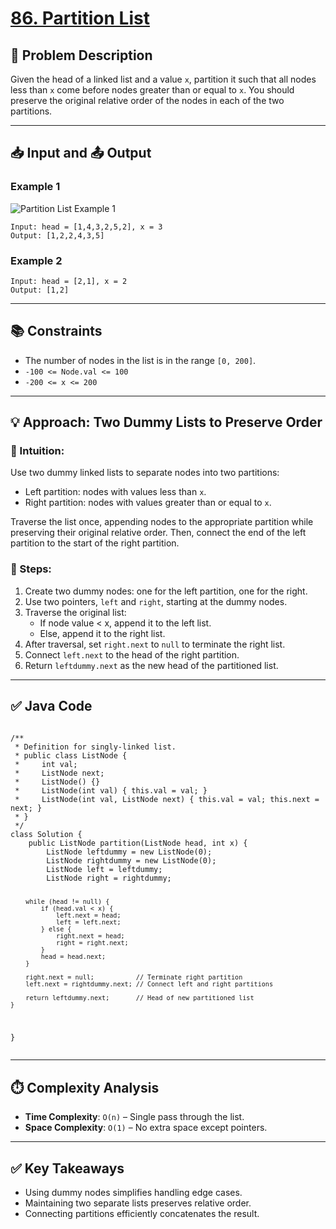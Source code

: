 

<h1><a href="https://leetcode.com/problems/partition-list">86. Partition List</a></h1>

<h2>📝 Problem Description</h2>
<p>Given the head of a linked list and a value <code>x</code>, partition it such that all nodes less than <code>x</code> come before nodes greater than or equal to <code>x</code>. You should preserve the original relative order of the nodes in each of the two partitions.</p>

<hr>

<h2>📥 Input and 📤 Output</h2>

<h3>Example 1</h3>
<img src="https://assets.leetcode.com/uploads/2021/01/04/partition.jpg" alt="Partition List Example 1">
<pre><code>Input: head = [1,4,3,2,5,2], x = 3
Output: [1,2,2,4,3,5]
</code></pre>

<h3>Example 2</h3>
<pre><code>Input: head = [2,1], x = 2
Output: [1,2]
</code></pre>

<hr>

<h2>📚 Constraints</h2>
<ul>
  <li>The number of nodes in the list is in the range <code>[0, 200]</code>.</li>
  <li><code>-100 &lt;= Node.val &lt;= 100</code></li>
  <li><code>-200 &lt;= x &lt;= 200</code></li>
</ul>

<hr>

<h2>💡 Approach: Two Dummy Lists to Preserve Order</h2>

<h3>🔄 Intuition:</h3>
<p>Use two dummy linked lists to separate nodes into two partitions:</p>
<ul>
  <li>Left partition: nodes with values less than <code>x</code>.</li>
  <li>Right partition: nodes with values greater than or equal to <code>x</code>.</li>
</ul>
<p>Traverse the list once, appending nodes to the appropriate partition while preserving their original relative order. Then, connect the end of the left partition to the start of the right partition.</p>

<h3>🧱 Steps:</h3>
<ol>
  <li>Create two dummy nodes: one for the left partition, one for the right.</li>
  <li>Use two pointers, <code>left</code> and <code>right</code>, starting at the dummy nodes.</li>
  <li>Traverse the original list:
    <ul>
      <li>If node value &lt; x, append it to the left list.</li>
      <li>Else, append it to the right list.</li>
    </ul>
  </li>
  <li>After traversal, set <code>right.next</code> to <code>null</code> to terminate the right list.</li>
  <li>Connect <code>left.next</code> to the head of the right partition.</li>
  <li>Return <code>leftdummy.next</code> as the new head of the partitioned list.</li>
</ol>

<hr>

<h2>✅ Java Code</h2>
<pre><code>
/**
 * Definition for singly-linked list.
 * public class ListNode {
 *     int val;
 *     ListNode next;
 *     ListNode() {}
 *     ListNode(int val) { this.val = val; }
 *     ListNode(int val, ListNode next) { this.val = val; this.next = next; }
 * }
 */
class Solution {
    public ListNode partition(ListNode head, int x) {
        ListNode leftdummy = new ListNode(0);
        ListNode rightdummy = new ListNode(0);
        ListNode left = leftdummy;
        ListNode right = rightdummy;

        while (head != null) {
            if (head.val < x) {
                left.next = head;
                left = left.next;
            } else {
                right.next = head;
                right = right.next;
            }
            head = head.next;
        }

        right.next = null;           // Terminate right partition
        left.next = rightdummy.next; // Connect left and right partitions

        return leftdummy.next;       // Head of new partitioned list
    }
}
</code></pre>

<hr>

<h2>⏱️ Complexity Analysis</h2>
<ul>
  <li><strong>Time Complexity</strong>: <code>O(n)</code> – Single pass through the list.</li>
  <li><strong>Space Complexity</strong>: <code>O(1)</code> – No extra space except pointers.</li>
</ul>

<hr>

<h2>✅ Key Takeaways</h2>
<ul>
  <li>Using dummy nodes simplifies handling edge cases.</li>
  <li>Maintaining two separate lists preserves relative order.</li>
  <li>Connecting partitions efficiently concatenates the result.</li>
</ul>

</body>
</html>



